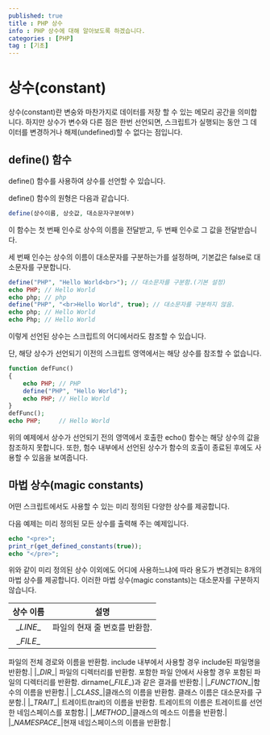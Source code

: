 ```yaml
---
published: true
title : PHP 상수
info : PHP 상수에 대해 알아보도록 하겠습니다.
categories : [PHP]
tag : [기초]
---
```



# 상수(constant)
상수(constant)란 변숭와 마찬가지로 데이터를 저장 할 수 있는 메모리 공간을 의미합니다.
하지만 상수가 변수와 다른 점은 한번 선언되면, 스크립트가 실행되는 동안 그 데이터를 변경하거나 해제(undefined)할 수 없다는 점입니다.

## define() 함수
define() 함수를 사용하여 상수를 선언할 수 있습니다.

define() 함수의 원형은 다음과 같습니다.
```php
define(상수이름, 상숫값, 대소문자구분여부)
```
이 함수는 첫 번째 인수로 상수의 이름을 전달받고, 두 번째 인수로 그 값을 전달받습니다.

세 번째 인수는 상수의 이름이 대소문자를 구분하는가를 설정하며, 기본값은 false로 대소문자를 구분합니다.
```php
define("PHP", "Hello World<br>"); // 대소문자를 구분함.(기본 설정)
echo PHP; // Hello World
echo php; // php
define("PHP", "<br>Hello World", true); // 대소문자를 구분하지 않음.
echo php; // Hello World
echo Php; // Hello World
```
이렇게 선언된 상수는 스크립트의 어디에서라도 참조할 수 있습니다.

단, 해당 상수가 선언되기 이전의 스크립트 영역에서는 해당 상수를 참조할 수 없습니다.
```php
function defFunc()
{
    echo PHP; // PHP
    define("PHP", "Hello World");
    echo PHP; // Hello World
}
defFunc();
echo PHP;     // Hello World
```
위의 예제에서 상수가 선언되기 전의 영역에서 호출한 echo() 함수는 해당 상수의 값을 참조하지 못합니다.
또한, 험수 내부에서 선언된 상수가 함수의 호출이 종료된 후에도 사용할 수 있음을 보여줍니다.

## 마법 상수(magic constants)
어떤 스크립트에서도 사용할 수 있는 미리 정의된 다양한 상수를 제공합니다.

다음 예제는 미리 정의된 모든 상수를 출력해 주는 예제입니다.
```php
echo "<pre>";
print_r(get_defined_constants(true));
echo "</pre>";
```
위와 같이 미리 정의된 상수 이외에도 어디에 사용하느냐에 따라 용도가 변경되는 8개의 마법 상수를 제공합니다.
이러한 마법 상수(magic constants)는 대소문자를 구분하지 않습니다.


|상수 이름|설명|
|:---:|:---:|
|\__LINE__|파일의 현재 줄 번호를 반환함.|
|\__FILE__|
파일의 전체 경로와 이름을 반환함. 
include 내부에서 사용할 경우 include된 파일명을 반환함.|
|\__DIR__|
파일의 디렉터리를 반환함.
포함한 파일 안에서 사용할 경우 포함된 파일의 디렉터리를 반환함.
dirname(\__FILE__)과 같은 결과를 반환함.|
|\__FUNCTION__|함수의 이름을 반환함.|
|\__CLASS__|클래스의 이름을 반환함. 클래스 이름은 대소문자를 구분함.|
|\__TRAIT__|
트레이트(trait)의 이름을 반환함.
트레이트의 이름은 트레이트를 선언한 네임스페이스를 포함함.|
|\__METHOD__|클래스의 메소드 이름을 반환함.|
|\__NAMESPACE__|현재 네임스페이스의 이름을 반환함.|


